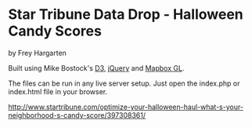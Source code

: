 Star Tribune Data Drop - Halloween Candy Scores
================

by Frey Hargarten

Built using Mike Bostock's [D3](https://github.com/mbostock/d3), [jQuery](https://github.com/jquery/jquery) and [Mapbox GL](https://www.mapbox.com/mapbox-gl-js/).

The files can be run in any live server setup. Just open the index.php or index.html file in your browser.

http://www.startribune.com/optimize-your-halloween-haul-what-s-your-neighborhood-s-candy-score/397308361/